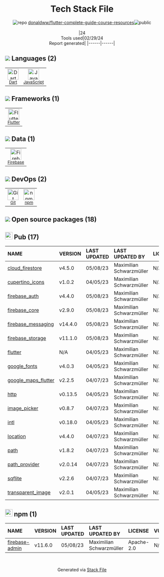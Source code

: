 <!--
&lt;--- Readme.md Snippet without images Start ---&gt;
## Tech Stack
donaldww/flutter-complete-guide-course-resources is built on the following main stack:

- [Dart](https://www.dartlang.org/) – Languages
- [JavaScript](https://developer.mozilla.org/en-US/docs/Web/JavaScript) – Languages
- [Flutter](https://flutter.io/) – Cross-Platform Mobile Development
- [Firebase](https://firebase.google.com/) – Realtime Backend / API

Full tech stack [here](/techstack.md)

&lt;--- Readme.md Snippet without images End ---&gt;

&lt;--- Readme.md Snippet with images Start ---&gt;
## Tech Stack
donaldww/flutter-complete-guide-course-resources is built on the following main stack:

- <img width='25' height='25' src='https://img.stackshare.io/service/1646/Twitter-02.png' alt='Dart'/> [Dart](https://www.dartlang.org/) – Languages
- <img width='25' height='25' src='https://img.stackshare.io/service/1209/javascript.jpeg' alt='JavaScript'/> [JavaScript](https://developer.mozilla.org/en-US/docs/Web/JavaScript) – Languages
- <img width='25' height='25' src='https://img.stackshare.io/service/7180/flutter-mark-square-100.png' alt='Flutter'/> [Flutter](https://flutter.io/) – Cross-Platform Mobile Development
- <img width='25' height='25' src='https://img.stackshare.io/service/116/cZLxNFZS.jpg' alt='Firebase'/> [Firebase](https://firebase.google.com/) – Realtime Backend / API

Full tech stack [here](/techstack.md)

&lt;--- Readme.md Snippet with images End ---&gt;
-->
<div align="center">

# Tech Stack File
![](https://img.stackshare.io/repo.svg "repo") [donaldww/flutter-complete-guide-course-resources](https://github.com/donaldww/flutter-complete-guide-course-resources)![](https://img.stackshare.io/public_badge.svg "public")
<br/><br/>
|24<br/>Tools used|02/29/24 <br/>Report generated|
|------|------|
</div>

## <img src='https://img.stackshare.io/languages.svg'/> Languages (2)
<table><tr>
  <td align='center'>
  <img width='36' height='36' src='https://img.stackshare.io/service/1646/Twitter-02.png' alt='Dart'>
  <br>
  <sub><a href="https://www.dartlang.org/">Dart</a></sub>
  <br>
  <sub></sub>
</td>

<td align='center'>
  <img width='36' height='36' src='https://img.stackshare.io/service/1209/javascript.jpeg' alt='JavaScript'>
  <br>
  <sub><a href="https://developer.mozilla.org/en-US/docs/Web/JavaScript">JavaScript</a></sub>
  <br>
  <sub></sub>
</td>

</tr>
</table>

## <img src='https://img.stackshare.io/frameworks.svg'/> Frameworks (1)
<table><tr>
  <td align='center'>
  <img width='36' height='36' src='https://img.stackshare.io/service/7180/flutter-mark-square-100.png' alt='Flutter'>
  <br>
  <sub><a href="https://flutter.io/">Flutter</a></sub>
  <br>
  <sub></sub>
</td>

</tr>
</table>

## <img src='https://img.stackshare.io/databases.svg'/> Data (1)
<table><tr>
  <td align='center'>
  <img width='36' height='36' src='https://img.stackshare.io/service/116/cZLxNFZS.jpg' alt='Firebase'>
  <br>
  <sub><a href="https://firebase.google.com/">Firebase</a></sub>
  <br>
  <sub></sub>
</td>

</tr>
</table>

## <img src='https://img.stackshare.io/devops.svg'/> DevOps (2)
<table><tr>
  <td align='center'>
  <img width='36' height='36' src='https://img.stackshare.io/service/1046/git.png' alt='Git'>
  <br>
  <sub><a href="http://git-scm.com/">Git</a></sub>
  <br>
  <sub></sub>
</td>

<td align='center'>
  <img width='36' height='36' src='https://img.stackshare.io/service/1120/lejvzrnlpb308aftn31u.png' alt='npm'>
  <br>
  <sub><a href="https://www.npmjs.com/">npm</a></sub>
  <br>
  <sub></sub>
</td>

</tr>
</table>


## <img src='https://img.stackshare.io/group.svg' /> Open source packages (18)</h2>

## <img width='24' height='24' src='https://img.stackshare.io/package_manager/105011/default_80893882f2063344b2942a4ccdce27a2e60711c9.png'/> Pub (17)

|NAME|VERSION|LAST UPDATED|LAST UPDATED BY|LICENSE|VULNERABILITIES|
|:------|:------|:------|:------|:------|:------|
|[cloud_firestore](https://pub.dartlang.org/cloud_firestore)|v4.5.0|05/08/23|Maximilian Schwarzmüller |N/A|N/A|
|[cupertino_icons](https://pub.dartlang.org/cupertino_icons)|v1.0.2|04/05/23|Maximilian Schwarzmüller |N/A|N/A|
|[firebase_auth](https://pub.dartlang.org/firebase_auth)|v4.4.0|05/08/23|Maximilian Schwarzmüller |N/A|N/A|
|[firebase_core](https://pub.dartlang.org/firebase_core)|v2.9.0|05/08/23|Maximilian Schwarzmüller |N/A|N/A|
|[firebase_messaging](https://pub.dartlang.org/firebase_messaging)|v14.4.0|05/08/23|Maximilian Schwarzmüller |N/A|N/A|
|[firebase_storage](https://pub.dartlang.org/firebase_storage)|v11.1.0|05/08/23|Maximilian Schwarzmüller |N/A|N/A|
|[flutter](https://pub.dartlang.org/flutter)|N/A|04/05/23|Maximilian Schwarzmüller |N/A|N/A|
|[google_fonts](https://pub.dartlang.org/google_fonts)|v4.0.3|04/05/23|Maximilian Schwarzmüller |N/A|N/A|
|[google_maps_flutter](https://pub.dartlang.org/google_maps_flutter)|v2.2.5|04/07/23|Maximilian Schwarzmüller |N/A|N/A|
|[http](https://pub.dartlang.org/http)|v0.13.5|04/05/23|Maximilian Schwarzmüller |N/A|N/A|
|[image_picker](https://pub.dartlang.org/image_picker)|v0.8.7|04/07/23|Maximilian Schwarzmüller |N/A|N/A|
|[intl](https://pub.dartlang.org/intl)|v0.18.0|04/05/23|Maximilian Schwarzmüller |N/A|N/A|
|[location](https://pub.dartlang.org/location)|v4.4.0|04/07/23|Maximilian Schwarzmüller |N/A|N/A|
|[path](https://pub.dartlang.org/path)|v1.8.2|04/07/23|Maximilian Schwarzmüller |N/A|N/A|
|[path_provider](https://pub.dartlang.org/path_provider)|v2.0.14|04/07/23|Maximilian Schwarzmüller |N/A|N/A|
|[sqflite](https://pub.dartlang.org/sqflite)|v2.2.6|04/07/23|Maximilian Schwarzmüller |N/A|N/A|
|[transparent_image](https://pub.dartlang.org/transparent_image)|v2.0.1|04/05/23|Maximilian Schwarzmüller |N/A|N/A|


## <img width='24' height='24' src='https://img.stackshare.io/service/1120/lejvzrnlpb308aftn31u.png'/> npm (1)

|NAME|VERSION|LAST UPDATED|LAST UPDATED BY|LICENSE|VULNERABILITIES|
|:------|:------|:------|:------|:------|:------|
|[firebase-admin](https://www.npmjs.com/firebase-admin)|v11.6.0|05/08/23|Maximilian Schwarzmüller |Apache-2.0|N/A|

<br/>
<div align='center'>

Generated via [Stack File](https://github.com/marketplace/stack-file)
